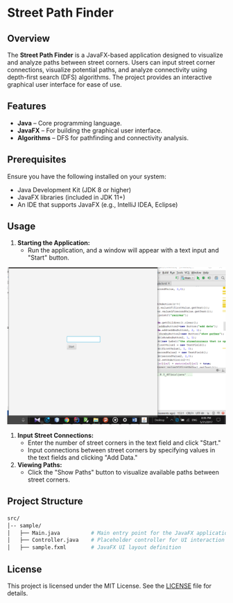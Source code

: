 # **Street Path Finder**

## **Overview**

The **Street Path Finder** is a JavaFX-based application designed to visualize and analyze paths between street corners. Users can input street corner connections, visualize potential paths, and analyze connectivity using depth-first search (DFS) algorithms. The project provides an interactive graphical user interface for ease of use.

## Features 

- **Java** – Core programming language.
- **JavaFX** – For building the graphical user interface.
- **Algorithms** – DFS for pathfinding and connectivity analysis.

## Prerequisites

Ensure you have the following installed on your system:

- Java Development Kit (JDK 8 or higher)
- JavaFX libraries (included in JDK 11+)
- An IDE that supports JavaFX (e.g., IntelliJ IDEA, Eclipse)

## **Usage**

1. **Starting the Application:**
   - Run the application, and a window will appear with a text input and "Start" button.

![](images/1.png)

1. **Input Street Connections:**
   - Enter the number of street corners in the text field and click "Start."
   - Input connections between street corners by specifying values in the text fields and clicking "Add Data."
2. **Viewing Paths:**
   - Click the "Show Paths" button to visualize available paths between street corners.

## **Project Structure**

```bash
src/
│-- sample/
│   ├── Main.java          # Main entry point for the JavaFX application
│   ├── Controller.java    # Placeholder controller for UI interaction
│   ├── sample.fxml        # JavaFX UI layout definition
```

## **License**

This project is licensed under the MIT License. See the [LICENSE](LICENSE) file for details.

